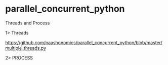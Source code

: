 # parallel_concurrent_python
 
Threads and Process

1> Threads 

https://github.com/naashonomics/parallel_concurrent_python/blob/master/multiple_threads.py

2> PROCESS

